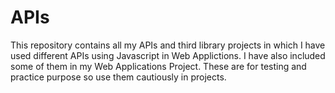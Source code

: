 # APIs
This repository contains all my APIs and third library projects in which I have used different APIs using Javascript in Web Applictions. I have also included some of them in my Web Applications Project. These are for testing and practice purpose so use them cautiously in projects.
